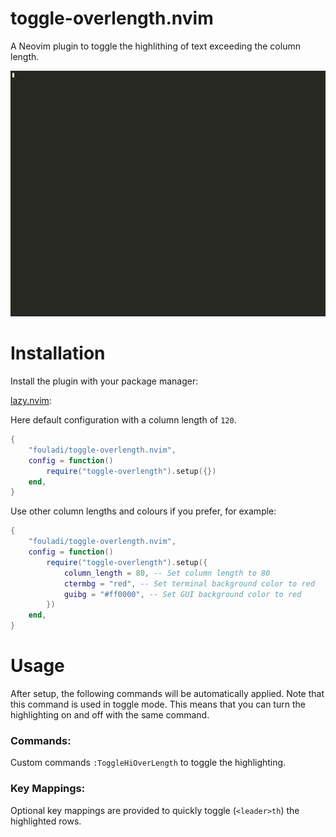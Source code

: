 # toggle-overlength.nvim

A Neovim plugin to toggle the highlithing of text exceeding the
column length.

![alt text](doc/images/toggle-overlength.gif)

# Installation

Install the plugin with your package manager:

[lazy.nvim](https://github.com/folke/lazy.nvim):

Here default configuration with a column length of `120`.

```lua
{
    "fouladi/toggle-overlength.nvim",
    config = function()
        require("toggle-overlength").setup({})
    end,
}
```

Use other column lengths and colours if you prefer, for example:

```lua
{
    "fouladi/toggle-overlength.nvim",
    config = function()
        require("toggle-overlength").setup({
            column_length = 80, -- Set column length to 80
            ctermbg = "red", -- Set terminal background color to red
            guibg = "#ff0000", -- Set GUI background color to red
        })
    end,
}
```

# Usage

After setup, the following commands will be automatically applied. Note
that this command is used in toggle mode. This means that you can turn
the highlighting on and off with the same command.

### Commands:

Custom commands `:ToggleHiOverLength` to toggle the highlighting.

### Key Mappings:

Optional key mappings are provided to quickly toggle (`<leader>th`) the
highlighted rows.
